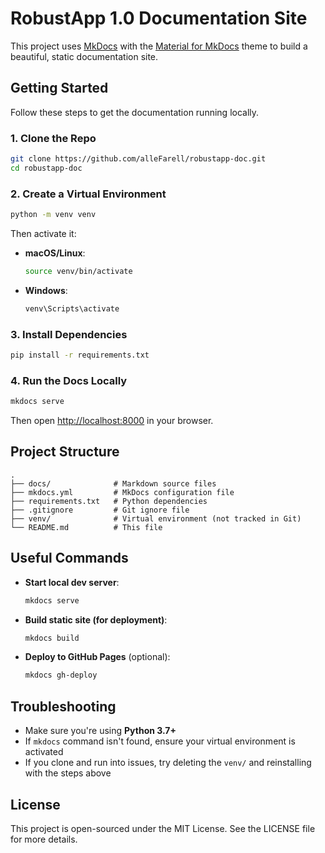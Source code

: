 # RobustApp 1.0 Documentation Site

This project uses [MkDocs](https://www.mkdocs.org/) with the [Material for MkDocs](https://squidfunk.github.io/mkdocs-material/) theme to build a beautiful, static documentation site.

## Getting Started

Follow these steps to get the documentation running locally.

### 1. Clone the Repo

```bash
git clone https://github.com/alleFarell/robustapp-doc.git
cd robustapp-doc
```

### 2. Create a Virtual Environment

```bash
python -m venv venv
```

Then activate it:

- **macOS/Linux**:
  ```bash
  source venv/bin/activate
  ```
- **Windows**:
  ```bash
  venv\Scripts\activate
  ```

### 3. Install Dependencies

```bash
pip install -r requirements.txt
```

### 4. Run the Docs Locally

```bash
mkdocs serve
```

Then open [http://localhost:8000](http://localhost:8000) in your browser.

## Project Structure

```
.
├── docs/              # Markdown source files
├── mkdocs.yml         # MkDocs configuration file
├── requirements.txt   # Python dependencies
├── .gitignore         # Git ignore file
├── venv/              # Virtual environment (not tracked in Git)
└── README.md          # This file
```

## Useful Commands

- **Start local dev server**:

  ```bash
  mkdocs serve
  ```

- **Build static site (for deployment)**:

  ```bash
  mkdocs build
  ```

- **Deploy to GitHub Pages** (optional):
  ```bash
  mkdocs gh-deploy
  ```

## Troubleshooting

- Make sure you're using **Python 3.7+**
- If `mkdocs` command isn't found, ensure your virtual environment is activated
- If you clone and run into issues, try deleting the `venv/` and reinstalling with the steps above

## License

This project is open-sourced under the MIT License. See the LICENSE file for more details.
